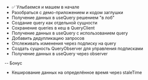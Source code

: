 - ✅ Улыбаемся и машем в начале
- Разобраться с демо-приложением и кодом заглушки
- Получение данных в useQuery решением "в лоб"
- Создание query как отдельной сущности
- Сохранение queries в кеш в QueryClient
- Получение данных в useQuery с использованием query
- Добавить дедупликацию запросов
- Отслеживать изменения через подписку на query
- Создать сущность QueryObserver для управления подписками
- Получение данных в useQuery через observer

-- Бонус

- Кеширование данных на определённое время через staleTime
